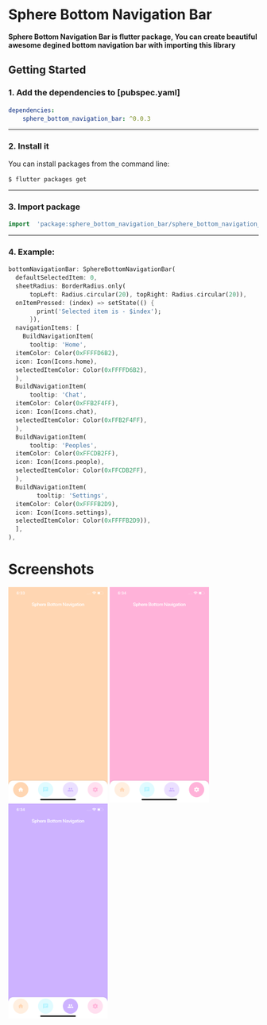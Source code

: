 # Sphere Bottom Navigation Bar

**Sphere Bottom Navigation Bar is flutter package, You can create beautiful awesome degined bottom navigation bar with importing this library**

## Getting Started

### 1.  Add the dependencies to [pubspec.yaml]
```yaml
dependencies:
	sphere_bottom_navigation_bar: ^0.0.3
```
---
###  2.  Install it
You can install packages from the command line:
```shell
$ flutter packages get
```
---


### 3. Import package
```dart
import  'package:sphere_bottom_navigation_bar/sphere_bottom_navigation_bar.dart';
```
---
###  4.  Example: 

```dart
bottomNavigationBar: SphereBottomNavigationBar(  
  defaultSelectedItem: 0,  
  sheetRadius: BorderRadius.only(  
      topLeft: Radius.circular(20), topRight: Radius.circular(20)),  
  onItemPressed: (index) => setState(() {  
        print('Selected item is - $index');  
      }),   
  navigationItems: [  
    BuildNavigationItem(  
      tooltip: 'Home',  
  itemColor: Color(0xFFFFD6B2),  
  icon: Icon(Icons.home),  
  selectedItemColor: Color(0xFFFFD6B2),  
  ),  
  BuildNavigationItem(  
      tooltip: 'Chat',  
  itemColor: Color(0xFFB2F4FF),  
  icon: Icon(Icons.chat),  
  selectedItemColor: Color(0xFFB2F4FF),  
  ),  
  BuildNavigationItem(  
      tooltip: 'Peoples',  
  itemColor: Color(0xFFCDB2FF),  
  icon: Icon(Icons.people),  
  selectedItemColor: Color(0xFFCDB2FF),  
  ),  
  BuildNavigationItem(  
        tooltip: 'Settings',  
  itemColor: Color(0xFFFFB2D9),  
  icon: Icon(Icons.settings),  
  selectedItemColor: Color(0xFFFFB2D9)),  
  ],  
),
```

# Screenshots 


<img src="screenshots/screenshot1.png" alt="drawing" width="200"/>
<img src="screenshots/screenshot2.png" alt="drawing" width="200"/>
<img src="screenshots/screenshot3.png" alt="drawing" width="200"/>